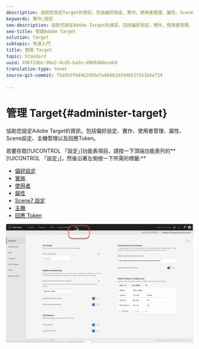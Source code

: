 ```yaml
---
description: 協助您設定Target的資訊，包括偏好設定、實作、使用者管理、屬性、Scene設定、主機管理和回應Token。
keywords: 實作;設定
seo-description: 協助您設定Adobe Target的資訊，包括偏好設定、實作、使用者管理、屬性、Scene設定、主機管理以及回應Token。
seo-title: 管理Adobe Target
solution: Target
subtopic: 快速入門
title: 管理 Target
topic: Standard
uuid: 496f2dbe-96e2-4cd5-ba2e-d980d80eceb9
translation-type: tm+mt
source-git-commit: 75a9b3f8d462995e7e88683d34d6637553b6e714

---
```



# 管理 Target{#administer-target}

協助您設定Adobe Target的資訊，包括偏好設定、實作、使用者管理、屬性、Scene設定、主機管理以及回應Token。

若要存取[!UICONTROL 「設定」]功能表項目，請按一下頂端功能表列的**[!UICONTROL 「設定」]，然後沿著左側按一下所需的標籤:**

* [偏好設定](/help/administrating-target/r-target-account-preferences/target-account-preferences.md)
* [實施](/help/c-implementing-target/implementing-target.md)
* [使用者](/help/administrating-target/c-user-management/user-management.md)
* [屬性](/help/administrating-target/c-user-management/property-channel/property-channel.md)
* [Scene7 設定](/help/administrating-target/scene7-settings.md)
* [主機](/help/administrating-target/hosts.md)
* [回應 Token](/help/administrating-target/response-tokens.md)

![Adobe Target設定功能表](/help/administrating-target/assets/setup_menu_new.png)